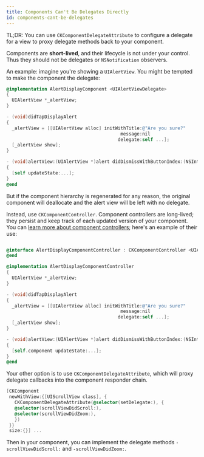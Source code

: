 ```yaml
---
title: Components Can't Be Delegates Directly
id: components-cant-be-delegates
---
```


TL;DR: You can use `CKComponentDelegateAttribute` to configure a delegate for a view to proxy delegate methods back to your component.

Components are **short-lived**, and their lifecycle is not under your control. Thus they should not be delegates or `NSNotification` observers.

An example: imagine you're showing a `UIAlertView`. You might be tempted to make the component the delegate:

```objectivec redhighlight
@implementation AlertDisplayComponent <UIAlertViewDelegate>
{
  UIAlertView *_alertView;
}

- (void)didTapDisplayAlert
{
  _alertView = [[UIAlertView alloc] initWithTitle:@"Are you sure?"
                                          message:nil
                                         delegate:self ...];
  [_alertView show];
}

- (void)alertView:(UIAlertView *)alert didDismissWithButtonIndex:(NSInteger)buttonIndex
{
  [self updateState:...];
}
@end
```

But if the component hierarchy is regenerated for any reason, the original component will deallocate and the alert view will be left with no delegate.

Instead, use `CKComponentController`. Component controllers are long-lived; they persist and keep track of each updated version of your component. You can [learn more about component controllers](component-controllers.html); here's an example of their use:

```objectivec highlight

@interface AlertDisplayComponentController : CKComponentController <UIAlertViewDelegate>
@end

@implementation AlertDisplayComponentController
{
  UIAlertView *_alertView;
}

- (void)didTapDisplayAlert
{
  _alertView = [[UIAlertView alloc] initWithTitle:@"Are you sure?"
                                          message:nil
                                         delegate:self ...];
  [_alertView show];
}

- (void)alertView:(UIAlertView *)alert didDismissWithButtonIndex:(NSInteger)buttonIndex
{
  [self.component updateState:...];
}
@end
```

Your other option is to use `CKComponentDelegateAttribute`, which will proxy delegate callbacks into the component responder chain.

```objectivec highlight
[CKComponent
 newWithView:{[UIScrollView class], {
   CKComponentDelegateAttribute(@selector(setDelegate:), {
   @selector(scrollViewDidScroll:),
   @selector(scrollViewDidZoom:),
   })
 }}
 size:{}] ...
````

 Then in your component, you can implement the delegate methods `-scrollViewDidScroll:` and `-scrollViewDidZoom:`.
